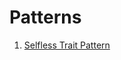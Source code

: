 # Patterns
1. [Selfless Trait Pattern](http://www.artima.com/scalazine/articles/selfless_trait_pattern.html)


